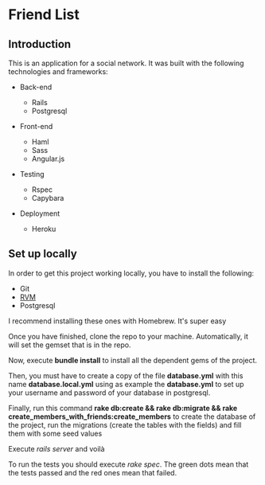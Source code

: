 # Friend List

## Introduction

This is an application for a social network. It was built with the following
technologies and frameworks:

* Back-end
  * Rails
  * Postgresql

* Front-end
  * Haml
  * Sass
  * Angular.js

* Testing
  * Rspec
  * Capybara

* Deployment
  * Heroku


## Set up locally

In order to get this project working locally, you have to install the
following:

  * Git
  * [RVM](http://rvm.io/rvm/install)
  * Postgresql

I recommend installing these ones with Homebrew. It's super easy

Once you have finished, clone the repo to your machine. Automatically, it will
set the gemset that is in the repo.

Now, execute **bundle install** to install all the dependent gems of the
project.

Then, you must have to create a copy of the file **database.yml** with this
name **database.local.yml** using as example the **database.yml** to set up
your username and password of your database in postgresql.

Finally, run this command **rake db:create && rake db:migrate && rake
create_members_with_friends:create_members** to create the database of the
project, run the migrations (create the tables with the fields) and fill them
with some seed values

Execute *rails server* and voilà

To run the tests you should execute *rake spec*. The green dots mean that the
tests passed and the red ones mean that failed.

